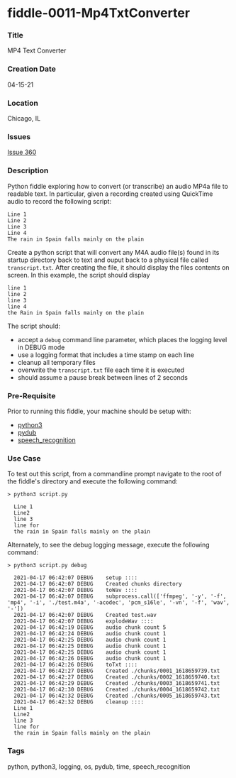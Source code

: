 fiddle-0011-Mp4TxtConverter
======

### Title

MP4 Text Converter


### Creation Date

04-15-21


### Location

Chicago, IL


### Issues

[Issue 360](https://github.com/bradyhouse/house/issues/360)


### Description

Python fiddle exploring how to convert (or transcribe) an audio MP4a file to readable text. In particular, given
a recording created using QuickTime audio to record the following script:

    Line 1
    Line 2
    Line 3
    Line 4
    The rain in Spain falls mainly on the plain

Create a python script that will convert any M4A audio file(s) found in its startup directory back to text and ouput back
to a physical file called `transcript.txt`. After creating the file, it should display the files contents on screen. In this
example, the script should display

    line 1
    line 2
    line 3
    line 4
    the Rain in Spain falls mainly on the plain

The script should:

  * accept a `debug` command line parameter, which places the logging level in DEBUG mode
  * use a logging format that includes a time stamp on each line
  * cleanup all temporary files
  * overwrite the `transcript.txt` file each time it is executed
  * should assume a pause break between lines of 2 seconds


### Pre-Requisite

Prior to running this fiddle, your machine should be setup with:

* [python3](https://installpython3.com/mac/)
* [pydub](https://pypi.org/project/pydub/)
* [speech_recognition](https://pypi.org/project/SpeechRecognition/)


### Use Case

To test out this script, from a commandline prompt navigate to the root of the fiddle's directory and execute the following command:

    > python3 script.py

      Line 1
      Line2
      line 3
      line for
      the rain in Spain falls mainly on the plain

Alternately, to see the debug logging message, execute the following command:

    > python3 script.py debug

      2021-04-17 06:42:07 DEBUG    setup ::::
      2021-04-17 06:42:07 DEBUG    Created chunks directory
      2021-04-17 06:42:07 DEBUG    toWav ::::
      2021-04-17 06:42:07 DEBUG    subprocess.call(['ffmpeg', '-y', '-f', 'mp4', '-i', './test.m4a', '-acodec', 'pcm_s16le', '-vn', '-f', 'wav', '-'])
      2021-04-17 06:42:07 DEBUG    Created test.wav
      2021-04-17 06:42:07 DEBUG    explodeWav ::::
      2021-04-17 06:42:19 DEBUG    audio chunk count 5
      2021-04-17 06:42:24 DEBUG    audio chunk count 1
      2021-04-17 06:42:25 DEBUG    audio chunk count 1
      2021-04-17 06:42:25 DEBUG    audio chunk count 1
      2021-04-17 06:42:25 DEBUG    audio chunk count 1
      2021-04-17 06:42:26 DEBUG    audio chunk count 1
      2021-04-17 06:42:26 DEBUG    toTxt ::::
      2021-04-17 06:42:27 DEBUG    Created ./chunks/0001_1618659739.txt
      2021-04-17 06:42:27 DEBUG    Created ./chunks/0002_1618659740.txt
      2021-04-17 06:42:29 DEBUG    Created ./chunks/0003_1618659741.txt
      2021-04-17 06:42:30 DEBUG    Created ./chunks/0004_1618659742.txt
      2021-04-17 06:42:32 DEBUG    Created ./chunks/0005_1618659743.txt
      2021-04-17 06:42:32 DEBUG    cleanup ::::
      Line 1
      Line2
      line 3
      line for
      the rain in Spain falls mainly on the plain


### Tags

python, python3, logging, os, pydub, time, speech_recognition

